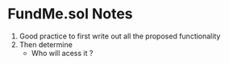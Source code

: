 # FundMe.sol Notes 

1. Good practice to first write out all the proposed functionality 
2. Then determine 
    - Who will acess it ? 
    
